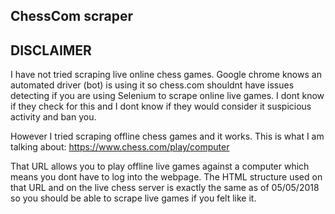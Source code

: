 ChessCom scraper
-----------------
## DISCLAIMER

I have not tried scraping live online chess games. Google chrome knows an automated driver (bot) is using it so chess.com shouldnt have issues detecting if you are using Selenium to scrape online live games. I dont know if they check for this and I dont know if they would consider it suspicious activity and ban you. 

However I tried scraping offline chess games and it works. This is what I am talking about:
https://www.chess.com/play/computer

That URL allows you to play offline live games against a computer which means you dont have to log into the webpage. The HTML structure used on that URL and on the live chess server is exactly the same as of 05/05/2018 so you should be able to scrape live games if you felt like it. 

